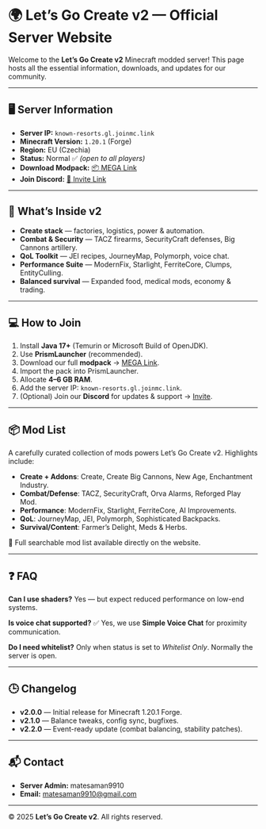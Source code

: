 # 🌍 Let’s Go Create v2 — Official Server Website

Welcome to the **Let’s Go Create v2** Minecraft modded server!
This page hosts all the essential information, downloads, and updates for our community.

---

## 🖥️ Server Information

* **Server IP:** `known-resorts.gl.joinmc.link`
* **Minecraft Version:** `1.20.1` (Forge)
* **Region:** EU (Czechia)
* **Status:** Normal ✅ *(open to all players)*
* **Download Modpack:** [📦 MEGA Link](https://mega.nz/folder/n4ohwLoT#nZmVoc55DjgOZPodBekirA)
* **Join Discord:** [💬 Invite Link](https://discord.gg/vGk4kKfQrj)

---

## 📜 What’s Inside v2

* **Create stack** — factories, logistics, power & automation.
* **Combat & Security** — TACZ firearms, SecurityCraft defenses, Big Cannons artillery.
* **QoL Toolkit** — JEI recipes, JourneyMap, Polymorph, voice chat.
* **Performance Suite** — ModernFix, Starlight, FerriteCore, Clumps, EntityCulling.
* **Balanced survival** — Expanded food, medical mods, economy & trading.

---

## 💻 How to Join

1. Install **Java 17+** (Temurin or Microsoft Build of OpenJDK).
2. Use **PrismLauncher** (recommended).
3. Download our full **modpack** → [MEGA Link](https://mega.nz/folder/n4ohwLoT#nZmVoc55DjgOZPodBekirA).
4. Import the pack into PrismLauncher.
5. Allocate **4–6 GB RAM**.
6. Add the server IP: `known-resorts.gl.joinmc.link`.
7. (Optional) Join our **Discord** for updates & support → [Invite](https://discord.gg/vGk4kKfQrj).

---

## 📦 Mod List

A carefully curated collection of mods powers Let’s Go Create v2.
Highlights include:

* **Create + Addons**: Create, Create Big Cannons, New Age, Enchantment Industry.
* **Combat/Defense**: TACZ, SecurityCraft, Orva Alarms, Reforged Play Mod.
* **Performance**: ModernFix, Starlight, FerriteCore, AI Improvements.
* **QoL**: JourneyMap, JEI, Polymorph, Sophisticated Backpacks.
* **Survival/Content**: Farmer’s Delight, Meds & Herbs.

📑 Full searchable mod list available directly on the website.

---

## ❓ FAQ

**Can I use shaders?**
Yes — but expect reduced performance on low-end systems.

**Is voice chat supported?**
✅ Yes, we use **Simple Voice Chat** for proximity communication.

**Do I need whitelist?**
Only when status is set to *Whitelist Only*. Normally the server is open.

---

## 🕒 Changelog

* **v2.0.0** — Initial release for Minecraft 1.20.1 Forge.
* **v2.1.0** — Balance tweaks, config sync, bugfixes.
* **v2.2.0** — Event-ready update (combat balancing, stability patches).

---

## 📬 Contact

* **Server Admin:** matesaman9910
* **Email:** [matesaman9910@gmail.com](mailto:matesaman9910@gmail.com)

---

© 2025 **Let’s Go Create v2**. All rights reserved.
